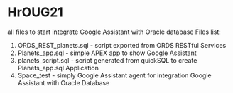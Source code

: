 # HrOUG21
all files to start integrate Google Assistant with Oracle database 
Files list: 
1. ORDS_REST_planets.sql - script exported from ORDS RESTful Services 
2. Planets_app.sql       - simple APEX app to show Google Assistant 
3. planets_script.sql    - script generated from quickSQL to create Planets_app.sql Application
4. Space_test            - simply Google Assistant agent for integration Google Assistant with Oracle Database 
